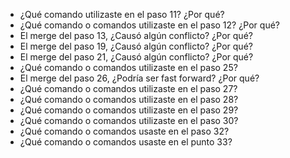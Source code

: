 - ¿Qué comando utilizaste en el paso 11? ¿Por qué?
- ¿Qué comando o comandos utilizaste en el paso 12? ¿Por qué?
- El merge del paso 13, ¿Causó algún conflicto? ¿Por qué?
- El merge del paso 19, ¿Causó algún conflicto? ¿Por qué?
- El merge del paso 21, ¿Causó algún conflicto? ¿Por qué?
- ¿Qué comando o comandos utilizaste en el paso 25?
- El merge del paso 26, ¿Podría ser fast forward? ¿Por qué?
- ¿Qué comando o comandos utilizaste en el paso 27?
- ¿Qué comando o comandos utilizaste en el paso 28?
- ¿Qué comando o comandos utilizaste en el paso 29?
- ¿Qué comando o comandos utilizaste en el paso 30?
- ¿Qué comando o comandos usaste en el paso 32?
- ¿Qué comando o comandos usaste en el punto 33?
